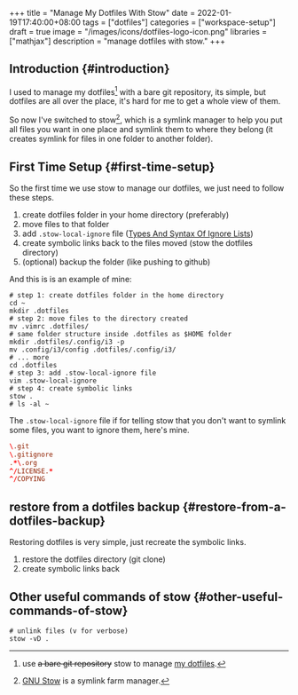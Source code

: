 +++
title = "Manage My Dotfiles With Stow"
date = 2022-01-19T17:40:00+08:00
tags = ["dotfiles"]
categories = ["workspace-setup"]
draft = true
image = "/images/icons/dotfiles-logo-icon.png"
libraries = ["mathjax"]
description = "manage dotfiles with stow."
+++

## Introduction {#introduction}

I used to manage my dotfiles[^fn:1] with a bare git repository, its simple, but dotfiles are all over the place, it's hard for me to get a whole view of them.

So now I've switched to stow[^fn:2], which is a symlink manager to help you put all files you want in one place and symlink them to where they belong (it creates symlink for files in one folder to another folder).


## First Time Setup {#first-time-setup}

So the first time we use stow to manage our dotfiles, we just need to follow these steps.

1.  create dotfiles folder in your home directory (preferably)
2.  move files to that folder
3.  add `.stow-local-ignore` file ([Types And Syntax Of Ignore Lists](https://www.gnu.org/software/stow/manual/html_node/Types-And-Syntax-Of-Ignore-Lists.html))
4.  create symbolic links back to the files moved (stow the dotfiles directory)
5.  (optional) backup the folder (like pushing to github)

And this is is an example of mine:

```shell
# step 1: create dotfiles folder in the home directory
cd ~
mkdir .dotfiles
# step 2: move files to the directory created
mv .vimrc .dotfiles/
# same folder structure inside .dotfiles as $HOME folder
mkdir .dotfiles/.config/i3 -p
mv .config/i3/config .dotfiles/.config/i3/
# ... more
cd .dotfiles
# step 3: add .stow-local-ignore file
vim .stow-local-ignore
# step 4: create symbolic links
stow .
# ls -al ~
```

The `.stow-local-ignore` file if for telling stow that you don't want to symlink some files, you want to ignore them, here's mine.

```conf
\.git
\.gitignore
.*\.org
^/LICENSE.*
^/COPYING
```


## restore from a dotfiles backup {#restore-from-a-dotfiles-backup}

Restoring dotfiles is very simple, just recreate the symbolic links.

1.  restore the dotfiles directory (git clone)
2.  create symbolic links back


## Other useful commands of stow {#other-useful-commands-of-stow}

```shell
# unlink files (v for verbose)
stow -vD .
```

[^fn:1]: use ~~a bare git repository~~ stow  to manage [my dotfiles](https://github.com/sky-bro/.dotfiles).
[^fn:2]: [GNU Stow](https://www.gnu.org/software/stow/) is a symlink farm manager.
